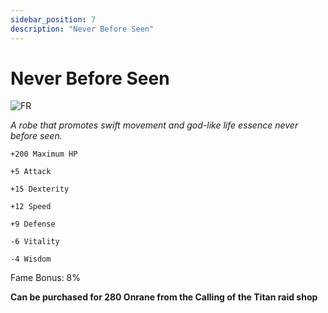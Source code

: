 ```yaml
---
sidebar_position: 7
description: "Never Before Seen"
---
```


# Never Before Seen

![FR](https://vwiki.valorserver.com/api/item/picture/never%20before%20seen)

<i>A robe that promotes swift movement and god-like life essence never before seen.</i>

    +200 Maximum HP
    
    +5 Attack
    
    +15 Dexterity
    
    +12 Speed
    
    +9 Defense
    
    -6 Vitality
    
    -4 Wisdom
    
Fame Bonus: 8%

**Can be purchased for 280 Onrane from the Calling of the Titan raid shop**
